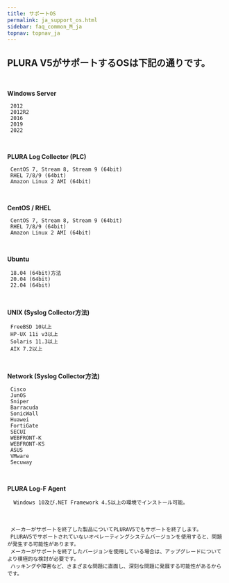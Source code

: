 ```yaml
---
title: サポートOS
permalink: ja_support_os.html
sidebar: faq_common_M_ja
topnav: topnav_ja
---
```


## PLURA V5がサポートするOSは下記の通りです。

<br />

**Windows Server**

     2012
     2012R2
     2016
     2019
     2022

<br />

**PLURA Log Collector (PLC)**

     CentOS 7, Stream 8, Stream 9 (64bit)
     RHEL 7/8/9 (64bit)
     Amazon Linux 2 AMI (64bit)

<br />

**CentOS / RHEL**

     CentOS 7, Stream 8, Stream 9 (64bit)
     RHEL 7/8/9 (64bit)
     Amazon Linux 2 AMI (64bit)

<br />

**Ubuntu**

     18.04 (64bit)方法
     20.04 (64bit) 
     22.04 (64bit) 

<br />

**UNIX (Syslog Collector方法)**

     FreeBSD 10以上
     HP-UX 11i v3以上
     Solaris 11.3以上
     AIX 7.2以上

<br />

**Network (Syslog Collector方法)**

     Cisco
     JunOS
     Sniper
     Barracuda
     SonicWall
     Huawei
     FortiGate
     SECUI
     WEBFRONT-K
     WEBFRONT-KS
     ASUS
     VMware
     Secuway

<br />

**PLURA Log-F Agent**

      Windows 10及び.NET Framework 4.5以上の環境でインストール可能。

<br />

     メーカーがサポートを終了した製品についてPLURAV5でもサポートを終了します。
     PLURAV5でサポートされていないオペレーティングシステムバージョンを使用すると、問題が発生する可能性があります。
     メーカーがサポートを終了したバージョンを使用している場合は、アップグレードについてより積極的な検討が必要です。
     ハッキングや障害など、さまざまな問題に直面し、深刻な問題に発展する可能性があるからです。